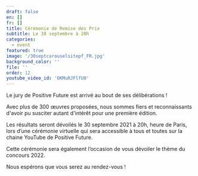 ```yaml
---
draft: false
en: []
fr: []
title: Cérémonie de Remise des Prix
subtitle: Le 30 septembre à 20h
categories:
  - event
featured: true
image: '/30septcarouselsitepf_FR.jpg'
background_color: ''
file: ''
order: 12
youtube_video_id: 'OKMuRJFlfU0'
---
```


Le jury de Positive Future est arrivé au bout de ses délibérations !

Avec plus de 300 œuvres proposées, nous sommes fiers et reconnaissants d'avoir pu susciter autant d'intérêt pour une première édition.

Les résultats seront dévoilés le 30 septembre 2021 à 20h, heure de Paris, lors d’une cérémonie virtuelle qui sera accessible à tous et toutes sur la chaine YouTube de Positive Future.

Cette cérémonie sera également l’occasion de vous dévoiler le thème du concours 2022.

Nous espérons que vous serez au rendez-vous !
